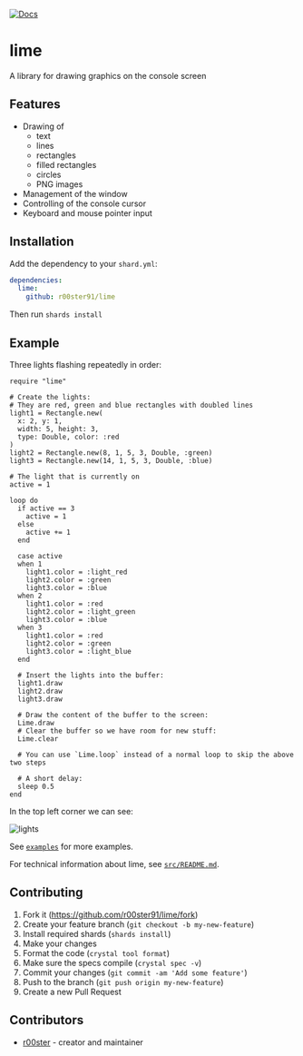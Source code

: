 [![Docs](https://img.shields.io/badge/docs-available-brightgreen.svg)](https://r00ster91.github.io/lime/)

# lime

A library for drawing graphics on the console screen

## Features

* Drawing of
  * text
  * lines
  * rectangles
  * filled rectangles
  * circles
  * PNG images
* Management of the window
* Controlling of the console cursor
* Keyboard and mouse pointer input

## Installation

Add the dependency to your `shard.yml`:

```yaml
dependencies:
  lime:
    github: r00ster91/lime
```

Then run `shards install`

## Example

Three lights flashing repeatedly in order:

```crystal
require "lime"

# Create the lights:
# They are red, green and blue rectangles with doubled lines
light1 = Rectangle.new(
  x: 2, y: 1,
  width: 5, height: 3,
  type: Double, color: :red
)
light2 = Rectangle.new(8, 1, 5, 3, Double, :green)
light3 = Rectangle.new(14, 1, 5, 3, Double, :blue)

# The light that is currently on
active = 1

loop do
  if active == 3
    active = 1
  else
    active += 1
  end

  case active
  when 1
    light1.color = :light_red
    light2.color = :green
    light3.color = :blue
  when 2
    light1.color = :red
    light2.color = :light_green
    light3.color = :blue
  when 3
    light1.color = :red
    light2.color = :green
    light3.color = :light_blue
  end

  # Insert the lights into the buffer:
  light1.draw
  light2.draw
  light3.draw

  # Draw the content of the buffer to the screen:
  Lime.draw
  # Clear the buffer so we have room for new stuff:
  Lime.clear

  # You can use `Lime.loop` instead of a normal loop to skip the above two steps

  # A short delay:
  sleep 0.5
end
```

In the top left corner we can see:

![lights](https://i.imgur.com/hDHDiJB.gif)

See [`examples`](https://github.com/r00ster91/lime/tree/master/examples) for more examples.

For technical information about lime, see [`src/README.md`](https://github.com/r00ster91/lime/tree/master/src/README.md).

## Contributing

1. Fork it (<https://github.com/r00ster91/lime/fork>)
2. Create your feature branch (`git checkout -b my-new-feature`)
3. Install required shards (`shards install`)
4. Make your changes
5. Format the code (`crystal tool format`)
6. Make sure the specs compile (`crystal spec -v`)
7. Commit your changes (`git commit -am 'Add some feature'`)
8. Push to the branch (`git push origin my-new-feature`)
9. Create a new Pull Request

## Contributors

- [r00ster](https://github.com/r00ster91) - creator and maintainer
